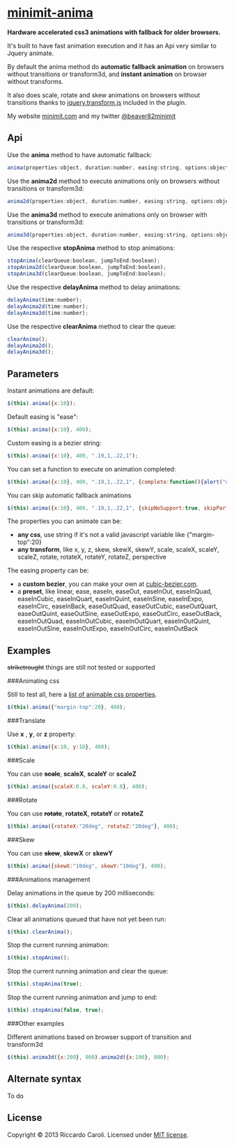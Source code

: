 # [minimit-anima](http://www.minimit.com/projects/code/minimit-anima)

**Hardware accelerated css3 animations with fallback for older browsers.**

It's built to have fast animation execution and it has an Api very similar to Jquery animate.

By default the anima method do **automatic fallback animation** on browsers without transitions or transform3d, and **instant animation** on browser without transforms.

It also does scale, rotate and skew animations on browsers without transitions thanks to <a href="https://github.com/louisremi/jquery.transform.js" target="_blank">jquery.transform.js</a> included in the plugin.

My website [minimit.com](http://www.minimit.com) and my twitter [@beaver82minimit](http://twitter.com/beaver82minimit)

Api
-------

Use the **anima** method to have automatic fallback:

``` javascript
anima(properties:object, duration:number, easing:string, options:object);
```

Use the **anima2d** method to execute animations only on browsers without transitions or transform3d:

``` javascript
anima2d(properties:object, duration:number, easing:string, options:object);
```

Use the **anima3d** method to execute animations only on browser with transitions or transform3d:

``` javascript
anima3d(properties:object, duration:number, easing:string, options:object);
```

Use the respective **stopAnima** method to stop animations:

``` javascript
stopAnima(clearQueue:boolean, jumpToEnd:boolean);
stopAnima2d(clearQueue:boolean, jumpToEnd:boolean);
stopAnima3d(clearQueue:boolean, jumpToEnd:boolean);
```

Use the respective **delayAnima** method to delay animations:

``` javascript
delayAnima(time:number);
delayAnima2d(time:number);
delayAnima3d(time:number);
```

Use the respective **clearAnima** method to clear the queue:

``` javascript
clearAnima();
delayAnima2d();
delayAnima3d();
```

Parameters
-------

Instant animations are default:

``` javascript
$(this).anima({x:10});
```

Default easing is "ease":

``` javascript
$(this).anima({x:10}, 400);
```

Custom easing is a bezier string:

``` javascript
$(this).anima({x:10}, 400, ".19,1,.22,1");
```

You can set a function to execute on animation completed:

``` javascript
$(this).anima({x:10}, 400, ".19,1,.22,1", {complete:function(){alert("done")}});
```

You can skip automatic fallback animations

``` javascript
$(this).anima({x:10}, 400, ".19,1,.22,1", {skipNoSupport:true, skipPartialSupport:true});
```

The properties you can animate can be:
* **any css**, use string if it's not a valid javascript variable like {"margin-top":20}
* **any transform**, like x, y, z, skew, skewX, skewY, scale, scaleX, scaleY, scaleZ, rotate, rotateX, rotateY, rotateZ, perspective

The easing property can be:
* a **custom bezier**, you can make your own at [cubic-bezier.com](http://cubic-bezier.com).
* a **preset**, like linear, ease, easeIn, easeOut, easeInOut, easeInQuad, easeInCubic, easeInQuart, easeInQuint, easeInSine, easeInExpo, easeInCirc, easeInBack, easeOutQuad, easeOutCubic, easeOutQuart, easeOutQuint, easeOutSine, easeOutExpo, easeOutCirc, easeOutBack, easeInOutQuad, easeInOutCubic, easeInOutQuart, easeInOutQuint, easeInOutSine, easeInOutExpo, easeInOutCirc, easeInOutBack

Examples
-------

~~striketrought~~ things are still not tested or supported

###Animating css

Still to test all, here a [list of animable css properties](http://developer.mozilla.org/en-US/docs/Web/CSS/CSS_animated_properties?redirectlocale=en-US&redirectslug=CSS%2FCSS_animated_properties).

``` javascript
$(this).anima({"margin-top":20}, 400);
```

###Translate

Use **x** , **y**, or **z** property:

``` javascript
$(this).anima({x:10, y:10}, 400);
```

###Scale

You can use ~~**scale**~~, **scaleX**, **scaleY** or **scaleZ**

``` javascript
$(this).anima({scaleX:0.8, scaleY:0.8}, 400);
```

###Rotate

You can use ~~**rotate**~~, **rotateX**, **rotateY** or **rotateZ**

``` javascript
$(this).anima({rotateX:"20deg", rotateZ:"20deg"}, 400);
```

###Skew

You can use ~~**skew**~~, **skewX** or **skewY**

``` javascript
$(this).anima({skewX:"10deg", skewY:"10deg"}, 400);
```

###Animations management

Delay animations in the queue by 200 milliseconds:

``` javascript
$(this).delayAnima(200);
```

Clear all animations queued that have not yet been run:

``` javascript
$(this).clearAnima();
```

Stop the current running animation:

``` javascript
$(this).stopAnima();
```

Stop the current running animation and clear the queue:

``` javascript
$(this).stopAnima(true);
```

Stop the current running animation and jump to end:

``` javascript
$(this).stopAnima(false, true);
```

###Other examples

Different animations based on browser support of transition and transform3d

``` javascript
$(this).anima3d({x:200}, 800).anima2d({x:100}, 800);
```

Alternate syntax
-------
To do

License
-------
Copyright © 2013 Riccardo Caroli. Licensed under [MIT license](http://www.opensource.org/licenses/mit-license.php).

